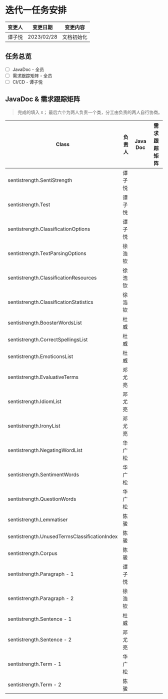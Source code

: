 # 迭代一任务安排

| 变更人 | 变更日期   | 变更内容   |
| :----- | ---------- | ---------- |
| 谭子悦 | 2023/02/28 | 文档初始化 |

## 任务总览

- [ ] JavaDoc - 全员
- [ ] 需求跟踪矩阵 - 全员
- [ ] CI/CD - 谭子悦

## JavaDoc & 需求跟踪矩阵

> 完成的填入 `X`；
> 最后六个为两人负责一个类，分工由负责的两人自行协商。

| Class                                        | 负责人 | Java Doc | 需求跟踪矩阵 |
| -------------------------------------------- | ------ | -------- | -------- |
| sentistrength.SentiStrength                  | 谭子悦 |          |          |
| sentistrength.Test                           | 谭子悦 |          |          |
| sentistrength.ClassificationOptions          | 谭子悦 |          |          |
| sentistrength.TextParsingOptions             | 徐浩钦 |          |          |
| sentistrength.ClassificationResources        | 徐浩钦 |          |          |
| sentistrength.ClassificationStatistics       | 徐浩钦 |          |          |
| sentistrength.BoosterWordsList               | 杜威   |          |          |
| sentistrength.CorrectSpellingsList           | 杜威   |          |          |
| sentistrength.EmoticonsList                  | 杜威   |          |          |
| sentistrength.EvaluativeTerms                | 邓尤亮 |          |          |
| sentistrength.IdiomList                      | 邓尤亮 |          |          |
| sentistrength.IronyList                      | 邓尤亮 |          |          |
| sentistrength.NegatingWordList               | 华广松 |          |          |
| sentistrength.SentimentWords                 | 华广松 |          |          |
| sentistrength.QuestionWords                  | 华广松 |          |          |
| sentistrength.Lemmatiser                     | 陈骏   |          |          |
| sentistrength.UnusedTermsClassificationIndex | 陈骏   |          |          |
| sentistrength.Corpus                         | 陈骏   |          |          |
| sentistrength.Paragraph - 1                  | 谭子悦 |          |          |
| sentistrength.Paragraph - 2                  | 徐浩钦 |          |          |
| sentistrength.Sentence - 1                   | 杜威   |          |          |
| sentistrength.Sentence - 2                   | 邓尤亮 |          |          |
| sentistrength.Term - 1                       | 华广松 |          |          |
| sentistrength.Term - 2                       | 陈骏   |          |          |
